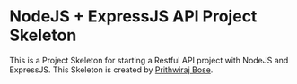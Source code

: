 # NodeJS + ExpressJS API Project Skeleton
This is a Project Skeleton for starting a Restful API project with NodeJS and ExpressJS. This Skeleton is created by [Prithwiraj Bose](http://sribasu.com/ "Blog of Prithwiraj Bose").
